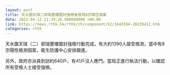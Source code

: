 ```yaml
---
layout: post
title: 天水圍天瑞二邨瑞豐樓圍封強檢後發現8宗陽性個案
date: 2022-04-12 11:39:26.000000000 +08:00
link: https://news.rthk.hk/rthk/ch/component/k2/1643594-20220412.htm
categories: rthk
---
```


天水圍天瑞（二）邨瑞豐樓圍封強檢行動完成，有大約1390人接受檢測，當中有8宗陽性檢測個案，衞生防護中心安排跟進。

另外，政府亦派員到訪約640戶，有41戶沒人應門。當局正進行執法行動，以確認所有受檢人士接受強檢。
